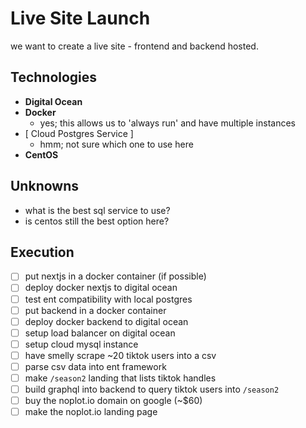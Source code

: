 # Live Site Launch
we want to create a live site - frontend and backend hosted.

## Technologies
- **Digital Ocean**
- **Docker**
    - yes; this allows us to 'always run' and have multiple instances
- [ Cloud Postgres Service ]
    - hmm; not sure which one to use here
- **CentOS**

## Unknowns
- what is the best sql service to use?
- is centos still the best option here?

## Execution
- [ ] put nextjs in a docker container (if possible)
- [ ] deploy docker nextjs to digital ocean
- [ ] test ent compatibility with local postgres
- [ ] put backend in a docker container
- [ ] deploy docker backend to digital ocean
- [ ] setup load balancer on digital ocean
- [ ] setup cloud mysql instance
- [ ] have smelly scrape ~20 tiktok users into a csv
- [ ] parse csv data into ent framework
- [ ] make `/season2` landing that lists tiktok handles
- [ ] build graphql into backend to query tiktok users into `/season2`
- [ ] buy the noplot.io domain on google (~$60)
- [ ] make the noplot.io landing page